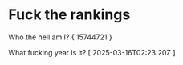 # Fuck the rankings

Who the hell am I?
{ 15744721 }

What fucking year is it?
[ 2025-03-16T02:23:20Z ]
